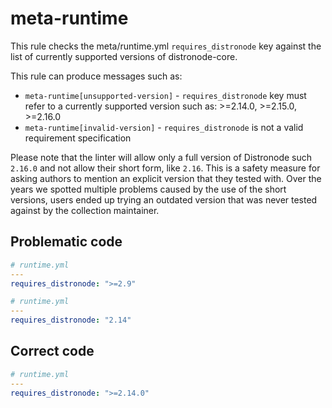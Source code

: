 # meta-runtime

This rule checks the meta/runtime.yml `requires_distronode` key against the list
of currently supported versions of distronode-core.

This rule can produce messages such as:

- `meta-runtime[unsupported-version]` - `requires_distronode` key must refer to
  a currently supported version such as: >=2.14.0, >=2.15.0, >=2.16.0
- `meta-runtime[invalid-version]` - `requires_distronode` is not a valid
  requirement specification

Please note that the linter will allow only a full version of Distronode such
`2.16.0` and not allow their short form, like `2.16`. This is a safety measure
for asking authors to mention an explicit version that they tested with. Over
the years we spotted multiple problems caused by the use of the short versions,
users ended up trying an outdated version that was never tested against by the
collection maintainer.

## Problematic code

```yaml
# runtime.yml
---
requires_distronode: ">=2.9"
```

```yaml
# runtime.yml
---
requires_distronode: "2.14"
```

## Correct code

```yaml
# runtime.yml
---
requires_distronode: ">=2.14.0"
```
